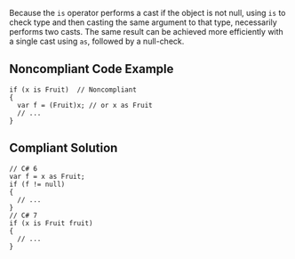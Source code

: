 Because the `is` operator performs a cast if the object is not null, using `is` to check type and then casting the same argument to that type, necessarily performs two casts. The same result can be achieved more efficiently with a single cast using `as`, followed by a null-check.
 
## Noncompliant Code Example

    if (x is Fruit)  // Noncompliant
    {
      var f = (Fruit)x; // or x as Fruit
      // ...
    }

## Compliant Solution

    // C# 6
    var f = x as Fruit;
    if (f != null)
    {
      // ...
    }
    // C# 7
    if (x is Fruit fruit)
    {
      // ...
    }